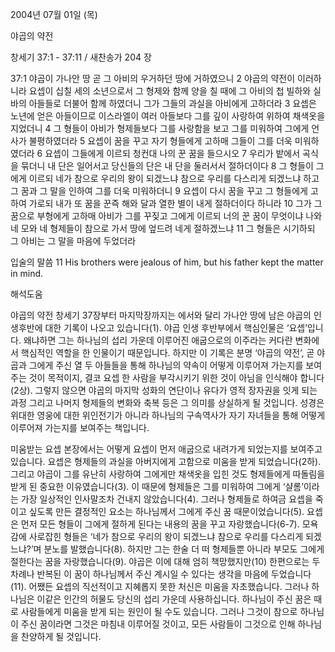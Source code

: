 2004년 07월 01일 (목)

야곱의 약전



창세기 37:1 - 37:11 / 새찬송가 204 장


37:1 야곱이 가나안 땅 곧 그 아비의 우거하던 땅에 거하였으니 2 야곱의 약전이 이러하니라 요셉이 십칠 세의 소년으로서 그 형제와 함께 양을 칠 때에 그 아비의 첩 빌하와 실바의 아들들로 더불어 함께 하였더니 그가 그들의 과실을 아비에게 고하더라 3 요셉은 노년에 얻은 아들이므로 이스라엘이 여러 아들보다 그를 깊이 사랑하여 위하여 채색옷을 지었더니 4 그 형들이 아비가 형제들보다 그를 사랑함을 보고 그를 미워하여 그에게 언사가 불평하였더라 5 요셉이 꿈을 꾸고 자기 형들에게 고하매 그들이 그를 더욱 미워하였더라 6 요셉이 그들에게 이르되 청컨대 나의 꾼 꿈을 들으시오 7 우리가 밭에서 곡식을 묶더니 내 단은 일어서고 당신들의 단은 내 단을 둘러서서 절하더이다 8 그 형들이 그에게 이르되 네가 참으로 우리의 왕이 되겠느냐 참으로 우리를 다스리게 되겠느냐 하고 그 꿈과 그 말을 인하여 그를 더욱 미워하더니 9 요셉이 다시 꿈을 꾸고 그 형들에게 고하여 가로되 내가 또 꿈을 꾼즉 해와 달과 열한 별이 내게 절하더이다 하니라 10 그가 그 꿈으로 부형에게 고하매 아비가 그를 꾸짖고 그에게 이르되 너의 꾼 꿈이 무엇이냐 나와 네 모와 네 형제들이 참으로 가서 땅에 엎드려 네게 절하겠느냐 11 그 형들은 시기하되 그 아비는 그 말을 마음에 두었더라 

입술의 말씀 
11 His brothers were jealous of him, but his father kept the matter in mind.

해석도움





야곱의 약전 
창세기 37장부터 마지막장까지는 에서와 달리 가나안 땅에 남은 야곱의 인생후반에 대한 기록이 나오고 있습니다(1). 야곱 인생 후반부에서 핵심인물은 ‘요셉’입니다. 왜냐하면 그는 하나님의 섭리 가운데 이루어진 애굽으로의 이주라는 커다란 변화에서 핵심적인 역할을 한 인물이기 때문입니다. 하지만 이 기록은 분명 ‘야곱의 약전’, 곧 야곱과 그에게 주신 열 두 아들들을 통해 하나님의 약속이 어떻게 이루어져 가는지를 보여주는 것이 목적이지, 결코 요셉 한 사람을 부각시키기 위한 것이 아님을 인식해야 합니다(2상). 그렇지 않으면 야곱의 마지막 성화의 연단이나 유다가 영적 장자권을 잇게 되는 과정 그리고 나머지 형제들의 변화와 축복 등은 그 의미를 상실하게 될 것입니다. 성경은 위대한 영웅에 대한 위인전기가 아니라 하나님의 구속역사가 자기 자녀들을 통해 어떻게 이루어져 가는지를 보여주는 책입니다.  

미움받는 요셉 
본장에서는 어떻게 요셉이 먼저 애굽으로 내려가게 되었는지를 보여주고 있습니다. 요셉은 형제들의 과실을 아버지에게 고함으로 미움을 받게 되었습니다(2하). 그리고 야곱이 그를 유난히 사랑하여 그에게만 채색옷을 입힌 것도 형제들에게 따돌림을 받게 된 중요한 이유였습니다(3). 이 때문에 형제들은 그를 미워하여 그에게 ‘샬롬’이라는 가장 일상적인 인사말조차 건내지 않았습니다(4). 그러나 형제들로 하여금 요셉을 죽이고 싶도록 만든 결정적인 요소는 하나님께서 그에게 주신 꿈 때문이었습니다(5). 요셉은 먼저 모든 형들이 그에게 절하게 된다는 내용의 꿈을 꾸고 자랑했습니다(6-7). 모욕감에 사로잡힌 형들은 ‘네가 참으로 우리의 왕이 되겠느냐 참으로 우리를 다스리게 되겠느냐?’며 분노를 발했습니다(8). 하지만 그는 한술 더 떠 형제들뿐 아니라 부모도 그에게 절한다는 꿈을 자랑했습니다(9). 야곱은 이에 대해 엄히 책망했지만(10) 한편으로는 두 차례나 반복된 이 꿈이 하나님께서 주신 계시일 수 있다는 생각을 마음에 두었습니다(11). 어쨌든 요셉의 직선적이고 지혜롭지 못한 처신은 미움을 자초했습니다. 그러나 하나님은 이같은 인간의 허물도 당신의 섭리 가운데 사용하십니다. 하나님이 주신 꿈은 때로 사람들에게 미움을 받게 되는 원인이 될 수도 있습니다. 그러나 그것이 참으로 하나님이 주신 꿈이라면 그것은 마침내 이루어질 것이고, 모든 사람들이 그것으로 인해 하나님을 찬양하게 될 것입니다.